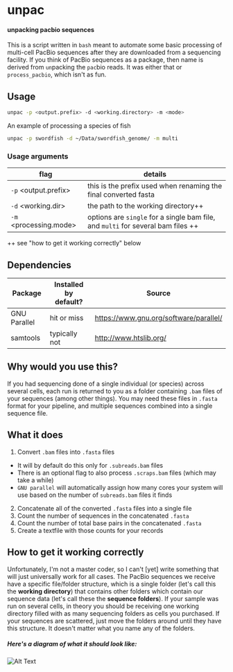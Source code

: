 # unpac
#### unpacking pacbio sequences
This is a script written in `bash` meant to automate some basic processing of multi-cell PacBio sequences after they are downloaded from a sequencing facility. If you think of PacBio sequences as a package, then name is derived from `un`packing the `pac`bio reads. It was either that or `process_pacbio`, which isn't as fun.

## Usage
```sh
unpac -p <output.prefix> -d <working.directory> -m <mode>
```
An example of processing a species of fish
```sh
unpac -p swordfish -d ~/Data/swordfish_genome/ -m multi
```
### Usage arguments
| flag |  details |
|---|---|
|`-p` <output.prefix> |this is the prefix used when renaming the final converted fasta | 
| `-d` <working.dir> | the path to the working directory++ |
| `-m` <processing.mode> | options are `single` for a single bam file, and `multi` for several bam files ++ |
 
 ++ see "how to get it working correctly" below

## Dependencies
|Package|Installed by default?|Source|
|---|---|---|
|GNU Parallel | hit or miss | https://www.gnu.org/software/parallel/  |
|samtools   | typically not | http://www.htslib.org/   |

## Why would you use this?
If you had sequencing done of a single individual (or species) across several cells, each run is returned to you as a folder containing `.bam` files of your sequences (among other things). You may need these files in `.fasta` format for your pipeline, and multiple sequences combined into a single sequence file.

## What it does
1. Convert `.bam` files into `.fasta` files
  * It will by default do this only for `.subreads.bam` files
  * There is an optional flag to also process `.scraps.bam` files (which may take a while)
  * `GNU parallel` will automatically assign how many cores your system will use based on the number of `subreads.bam` files it finds
2. Concatenate all of the converted `.fasta` files into a single file
3. Count the number of sequences in the concatenated `.fasta`
4. Count the number of total base pairs in the concatenated `.fasta`
5. Create a textfile with those counts for your records

## How to get it working correctly
Unfortunately, I'm not a master coder, so I can't [yet] write something that will just universally work for all cases. The PacBio sequences we receive have a specific file/folder structure, which is a single folder (let's call this the **working directory**) that contains other folders which contain our sequence data (let's call these the **sequence folders**). If your sample was run on several cells, in theory you should be receiving one working directory filled with as many sequencing folders as cells you purchased. If your sequences are scattered, just move the folders around until they have this structure. It doesn't matter what you name any of the folders.
##### Here's a diagram of what it should look like:
![Alt Text](https://github.com/pdimens/genomics/raw/master/unpac/unpac%20folder%20structure.png)
